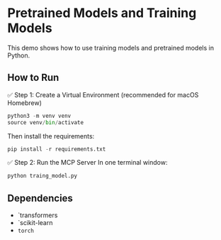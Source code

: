 # Pretrained Models and Training Models

This demo shows how to use training models and pretrained models in Python.


## How to Run

✅ Step 1: Create a Virtual Environment (recommended for macOS Homebrew)

```python
python3 -m venv venv
source venv/bin/activate
```

Then install the requirements:

```python
pip install -r requirements.txt
```

✅ Step 2: Run the MCP Server
In one terminal window:

```bash
python traing_model.py
```

## Dependencies

- `transformers
- `scikit-learn 
- `torch`
